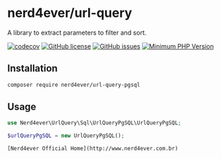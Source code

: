 # nerd4ever/url-query

A library to extract parameters to filter and sort.

[![codecov](https://codecov.io/gh/nerd4ever/url-query-pgsql/branch/master/graph/badge.svg)](https://codecov.io/gh/nerd4ever/url-query-pgsql)
[![GitHub license](https://img.shields.io/github/license/nerd4ever/url-query-pgsql)](https://github.com/nerd4ever/url-query-pgsql/blob/master/LICENSE)
[![GitHub issues](https://img.shields.io/github/issues/nerd4ever/url-query-pgsql)](https://github.com/nerd4ever/url-query-pgsql/issues)
[![Minimum PHP Version](https://img.shields.io/badge/php-%3E%3D_7.1.3-8892BF.svg)](https://github.com/nerd4ever/url-query-pgsql)

## Installation

```bash
composer require nerd4ever/url-query-pgsql
```

## Usage

```php
use Nerd4ever\UrlQuery\Sql\UrlQueryPgSQL\UrlQueryPgSQL;

$urlQueryPgSQL = new UrlQueryPgSQL();

```

```
[Nerd4ever Official Home](http://www.nerd4ever.com.br)